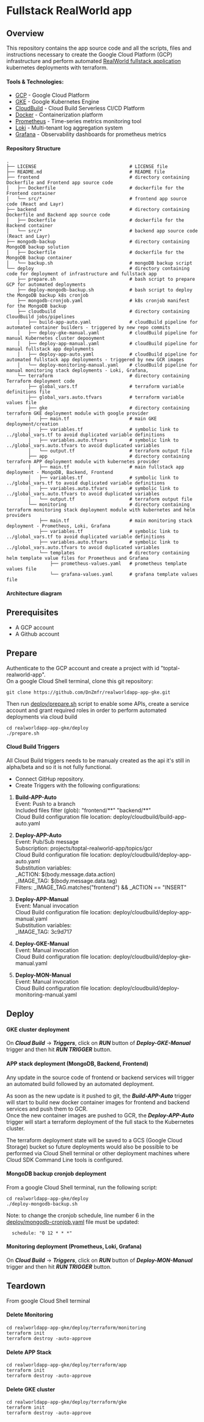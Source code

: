 # Fullstack RealWorld app

## Overview

This repository contains the app source code and all the scripts, files and instructions necessary to create the Google Cloud Platform (GCP) infrastructure and perform automated [RealWorld fullstack application](https://github.com/layrjs/react-layr-realworld-example-app) kubernetes deployments with terraform. 

#### Tools & Technologies:
* [GCP](https://cloud.google.com/) - Google Cloud Platform
* [GKE](https://cloud.google.com/kubernetes-engine/) - Google Kubernetes Engine
* [CloudBuild](https://cloud.google.com/build) - Cloud Build Serverless CI/CD Platform
* [Docker](https://www.docker.com/) - Containerization platform
* [Prometheus](https://prometheus.io/) - Time-series metrics monitoring tool
* [Loki](https://grafana.com/oss/loki/) - Multi-tenant log aggregation system
* [Grafana](https://grafana.com/) - Observability dashboards for prometheus metrics

#### Repository Structure

```
.
├── LICENSE                                  # LICENSE file
├── README.md                                # README file
├── frontend                                 # directory containing Dockerfile and Frontend app source code 
│   ├── Dockerfile                           # dockerfile for the Frontend container
│   └── src/*                                # frontend app source code (React and Layr)
├── backend                                  # directory containing Dockerfile and Backend app source code 
│   ├── Dockerfile                           # dockerfile for the Backend container
│   └── src/*                                # backend app source code (React and Layr)
├── mongodb-backup                           # directory containing MongoDB backup solution
│   ├── Dockerfile                           # dockerfile for the MongoDB backup container
│   └── backup.sh                            # mongoDB backup script
└── deploy                                   # directory containing code for deployment of infrastructure and fullstack app
    ├── prepare.sh                           # bash script to prepare GCP for automated deployments
    ├── deploy-mongodb-backup.sh             # bash script to deploy the MongoDB backup k8s cronjob
    ├── mongodb-cronjob.yaml                 # k8s cronjob manifest for the MongoDB backup
    ├── cloudbuild                           # directory containing CloudBuild jobs/pipelines
    │   ├── build-app-auto.yaml              # cloudBuild pipeline for automated container builders - triggered by new repo commits
    │   ├── deploy-gke-manual.yaml           # cloudBuild pipeline for manual Kubernetes cluster depooyment
    │   ├── deploy-app-manual.yaml           # cloudBuild pipeline for manual fullstack app deployments
    │   ├── deploy-app-auto.yaml             # cloudBuild pipeline for automated fullstack app deployments - triggered by new GCR images 
    │   └── deploy-monitoring-manual.yaml    # cloudBuild pipeline for manual monitoring stack deployments - Loki, Grafana, 
    └── terraform                            # directory containing Terraform deployment code 
        ├── global_vars.tf                   # terraform variable definitions file
        ├── global_vars.auto.tfvars          # terraform variable values file
        ├── gke                              # directory containing terraform GKE deployment module with google provider
        │   ├── main.tf                      # main GKE deployment/creation
        │   ├── variables.tf                 # symbolic link to ../global_vars.tf to avoid duplicated variable definitions
        │   ├── variables.auto.tfvars        # symbolic link to ../global_vars.auto.tfvars to avoid duplicated variables
        │   └── output.tf                    # terraform output file
        ├── app                              # directory containing terraform APP deployment module with kubernetes provider
        │   ├── main.tf                      # main fullstack app deployment - MongoDB, Backend, Frontend
        │   ├── variables.tf                 # symbolic link to ../global_vars.tf to avoid duplicated variable definitions
        │   ├── variables.auto.tfvars        # symbolic link to ../global_vars.auto.tfvars to avoid duplicated variables
        │   └── output.tf                    # terraform output file
        └── monitoring                       # directory containing terraform monitoring stack deployment module with kubernetes and helm providers
            ├── main.tf                      # main monitoring stack deployment - Prometheus, Loki, Grafana
            ├── variables.tf                 # symbolic link to ../global_vars.tf to avoid duplicated variable definitions
            ├── variables.auto.tfvars        # symbolic link to ../global_vars.auto.tfvars to avoid duplicated variables
            └── templates                    # directory containing helm template value files for Prometheus and Grafana
                ├── prometheus-values.yaml   # prometheus template values file
                └── grafana-values.yaml      # grafana template values file         
```
#### Architecture diagram


## Prerequisites

* A GCP account
* A Github account


## Prepare

Authenticate to the GCP account and create a project with id "toptal-realworld-app".  
On a google Cloud Shell terminal, clone this git repository:
```
git clone https://github.com/DnZmfr/realworldapp-app-gke.git
```
Then run [deploy/prepare.sh](deploy/prepare.sh) script to enable some APIs, create a service account and grant required roles in order to perform automated deployments via cloud build
```
cd realworldapp-app-gke/deploy
./prepare.sh
```
#### Cloud Build Triggers
All Cloud Build triggers needs to be manualy created as the api it's still in alpha/beta and so it is not fully functional.

* Connect GitHup repository.
* Create Triggers with the following configurations:

1. __Build-APP-Auto__  
Event: Push to a branch  
Included files filter (glob): "frontend/\*\*" "backend/\*\*"  
Cloud Build configuration file location: deploy/cloudbuild/build-app-auto.yaml

1. __Deploy-APP-Auto__  
Event: Pub/Sub message  
Subscription: projects/toptal-realworld-app/topics/gcr  
Cloud Build configuration file location: deploy/cloudbuild/deploy-app-auto.yaml  
Substitution variables:  
_ACTION: $(body.message.data.action)  
_IMAGE_TAG: $(body.message.data.tag)  
Filters: _IMAGE_TAG.matches("frontend") && _ACTION == "INSERT"

1. __Deploy-APP-Manual__  
Event: Manual invocation  
Cloud Build configuration file location: deploy/cloudbuild/deploy-app-manual.yaml  
Substitution variables:  
_IMAGE_TAG: 3c9d717

1. __Deploy-GKE-Manual__  
Event: Manual invocation  
Cloud Build configuration file location: deploy/cloudbuild/deploy-gke-manual.yaml

1. __Deploy-MON-Manual__  
Event: Manual invocation  
Cloud Build configuration file location: deploy/cloudbuild/deploy-monitoring-manual.yaml


## Deploy

#### GKE cluster deployment
On _**Cloud Build**_ -> _**Triggers**_, click on _**RUN**_ button of _**Deploy-GKE-Manual**_ trigger and then hit _**RUN TRIGGER**_ button.

#### APP stack deployment (MongoDB, Backend, Frontend)
Any update in the source code of frontend or backend services  will trigger an automated build followed by an automated deployment. 

As soon as the new update is it pushed to git, the _**Build-APP-Auto**_ trigger will start to build new docker container images for frontend and backend services and push them to GCR.  
Once the new container images are pushed to GCR, the _**Deploy-APP-Auto**_ trigger will start a terraform deployment of the full stack to the Kubernetes cluster. 

The terraform deployment state will be saved to a GCS (Google Cloud Storage) bucket so future deployments would also be possible to be performed via Cloud Shell terminal or other deployment machines where Cloud SDK Command Line tools is configured.

#### MongoDB backup cronjob deployment
From a google Cloud Shell terminal, run the following script:
```
cd realworldapp-app-gke/deploy
./deploy-mongodb-backup.sh
```

Note: to change the cronjob schedule, line number 6 in the [deploy/mongodb-cronjob.yaml](deploy/mongodb-cronjob.yaml) file must be updated:
```
  schedule: "0 12 * * *"
```

#### Monitoring deployment (Prometheus, Loki, Grafana)
On _**Cloud Build**_ -> _**Triggers**_, click on _**RUN**_ button of _**Deploy-MON-Manual**_ trigger and then hit _**RUN TRIGGER**_ button.


## Teardown
From google Cloud Shell terminal

#### Delete Monitoring
```
cd realworldapp-app-gke/deploy/terraform/monitoring
terraform init
terraform destroy -auto-approve
```

#### Delete APP Stack
```
cd realworldapp-app-gke/deploy/terraform/app
terraform init
terraform destroy -auto-approve
```

#### Delete GKE cluster
```
cd realworldapp-app-gke/deploy/terraform/gke
terraform init
terraform destroy -auto-approve
```
